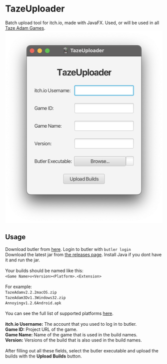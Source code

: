 # TazeUploader
Batch upload tool for itch.io, made with JavaFX. Used, or will be used in all [Taze Adam Games](https://spacechuck.github.io/taze-adam/).\
![TazeUploader](screenshot1.png)

## Usage
Download butler from [here](https://itchio.itch.io/butler). Login to butler with `butler login`\
Download the latest jar from [the releases page](https://github.com/SpaceChuck/tazeuploader/releases). Install Java if you dont have it and run the jar.\
\
Your builds should be named like this:\
`<Game Name>v<Version><Platform>.<Extension>`\
\
For example:\
`TazeAdamv2.2.2macOS.zip`\
`TazeAdam3Dv1.3Windows32.zip`\
`Annoyingv1.2.6Android.apk`\
\
You can see the full list of supported platforms [here](Platforms.md).\
\
**itch.io Username:** The account that you used to log in to butler.\
**Game ID:** Project URL of the game.\
**Game Name:** Name of the game that is used in the build names.\
**Version:** Versions of the build that is also used in the build names.\
\
After filling out all these fields, select the butler executable and upload the builds with the **Upload Builds** button.